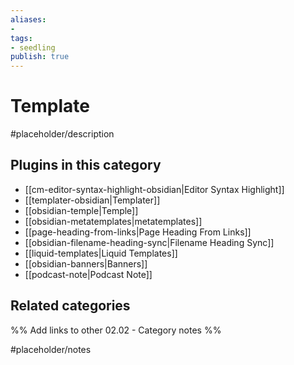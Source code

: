 ```yaml
---
aliases:
- 
tags: 
- seedling 
publish: true
---
```



# Template

#placeholder/description

## Plugins in this category

- [[cm-editor-syntax-highlight-obsidian|Editor Syntax Highlight]]
- [[templater-obsidian|Templater]]
- [[obsidian-temple|Temple]]
- [[obsidian-metatemplates|metatemplates]]
- [[page-heading-from-links|Page Heading From Links]]
- [[obsidian-filename-heading-sync|Filename Heading Sync]]
- [[liquid-templates|Liquid Templates]]
- [[obsidian-banners|Banners]]
- [[podcast-note|Podcast Note]]

## Related categories

%% Add links to other 02.02 - Category notes %%

#placeholder/notes